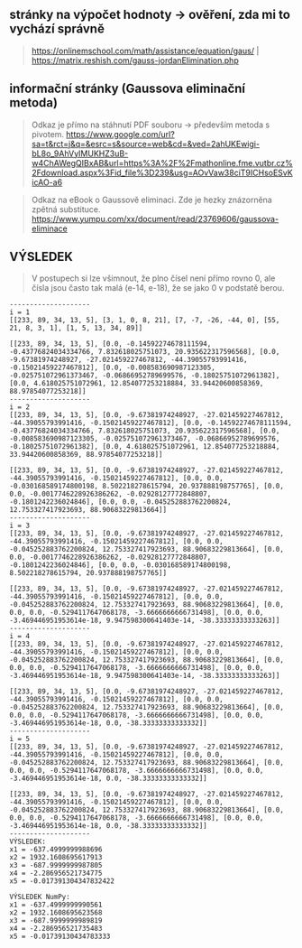 ## stránky na výpočet hodnoty -> ověření, zda mi to vychází správně
>https://onlinemschool.com/math/assistance/equation/gaus/ | https://matrix.reshish.com/gauss-jordanElimination.php

## informační stránky (Gaussova eliminační metoda)
>Odkaz je přímo na stáhnutí PDF souboru -> především metoda s pivotem.
>https://www.google.com/url?sa=t&rct=j&q=&esrc=s&source=web&cd=&ved=2ahUKEwigi-bL8o_9AhVyIMUKHZ3uB-w4ChAWegQIBxAB&url=https%3A%2F%2Fmathonline.fme.vutbr.cz%2Fdownload.aspx%3Fid_file%3D239&usg=AOvVaw38ciT9ICHsoESvKicAO-a6

>Odkaz na eBook o Gaussově eliminaci. Zde je hezky znázorněna zpětná substituce.
>https://www.yumpu.com/xx/document/read/23769606/gaussova-eliminace

## VÝSLEDEK
>V postupech si lze všimnout, že plno čísel není přímo rovno 0, ale čísla jsou často tak malá (e-14, e-18), že se jako 0 v podstatě berou.
```
--------------------
i = 1
[[233, 89, 34, 13, 5], [3, 1, 0, 8, 21], [7, -7, -26, -44, 0], [55, 21, 8, 3, 1], [1, 5, 13, 34, 89]]

[[233, 89, 34, 13, 5], [0.0, -0.14592274678111594, -0.43776824034334766, 7.832618025751073, 20.935622317596568], [0.0, -9.67381974248927, -27.021459227467812, -44.39055793991416, -0.15021459227467812], [0.0, -0.008583690987123305, -0.025751072961373467, -0.06866952789699576, -0.18025751072961382], [0.0, 4.618025751072961, 12.854077253218884, 33.94420600858369, 88.97854077253218]]
--------------------
i = 2
[[233, 89, 34, 13, 5], [0.0, -9.67381974248927, -27.021459227467812, -44.39055793991416, -0.15021459227467812], [0.0, -0.14592274678111594, -0.43776824034334766, 7.832618025751073, 20.935622317596568], [0.0, -0.008583690987123305, -0.025751072961373467, -0.06866952789699576, -0.18025751072961382], [0.0, 4.618025751072961, 12.854077253218884, 33.94420600858369, 88.97854077253218]]

[[233, 89, 34, 13, 5], [0.0, -9.67381974248927, -27.021459227467812, -44.39055793991416, -0.15021459227467812], [0.0, 0.0, -0.030168589174800198, 8.502218278615794, 20.937888198757765], [0.0, 0.0, -0.0017746228926386262, -0.02928127772848807, -0.1801242236024846], [0.0, 0.0, -0.045252883762200824, 12.753327417923693, 88.90683229813664]]
--------------------
i = 3
[[233, 89, 34, 13, 5], [0.0, -9.67381974248927, -27.021459227467812, -44.39055793991416, -0.15021459227467812], [0.0, 0.0, -0.045252883762200824, 12.753327417923693, 88.90683229813664], [0.0, 0.0, -0.0017746228926386262, -0.02928127772848807, -0.1801242236024846], [0.0, 0.0, -0.030168589174800198, 8.502218278615794, 20.937888198757765]]

[[233, 89, 34, 13, 5], [0.0, -9.67381974248927, -27.021459227467812, -44.39055793991416, -0.15021459227467812], [0.0, 0.0, -0.045252883762200824, 12.753327417923693, 88.90683229813664], [0.0, 0.0, 0.0, -0.5294117647068178, -3.6666666666731498], [0.0, 0.0, -3.469446951953614e-18, 9.947598300641403e-14, -38.33333333333263]]
--------------------
i = 4
[[233, 89, 34, 13, 5], [0.0, -9.67381974248927, -27.021459227467812, -44.39055793991416, -0.15021459227467812], [0.0, 0.0, -0.045252883762200824, 12.753327417923693, 88.90683229813664], [0.0, 0.0, 0.0, -0.5294117647068178, -3.6666666666731498], [0.0, 0.0, -3.469446951953614e-18, 9.947598300641403e-14, -38.33333333333263]]

[[233, 89, 34, 13, 5], [0.0, -9.67381974248927, -27.021459227467812, -44.39055793991416, -0.15021459227467812], [0.0, 0.0, -0.045252883762200824, 12.753327417923693, 88.90683229813664], [0.0, 0.0, 0.0, -0.5294117647068178, -3.6666666666731498], [0.0, 0.0, -3.469446951953614e-18, 0.0, -38.33333333333332]]
--------------------
i = 5
[[233, 89, 34, 13, 5], [0.0, -9.67381974248927, -27.021459227467812, -44.39055793991416, -0.15021459227467812], [0.0, 0.0, -0.045252883762200824, 12.753327417923693, 88.90683229813664], [0.0, 0.0, 0.0, -0.5294117647068178, -3.6666666666731498], [0.0, 0.0, -3.469446951953614e-18, 0.0, -38.33333333333332]]

[[233, 89, 34, 13, 5], [0.0, -9.67381974248927, -27.021459227467812, -44.39055793991416, -0.15021459227467812], [0.0, 0.0, -0.045252883762200824, 12.753327417923693, 88.90683229813664], [0.0, 0.0, 0.0, -0.5294117647068178, -3.6666666666731498], [0.0, 0.0, -3.469446951953614e-18, 0.0, -38.33333333333332]]
--------------------
VÝSLEDEK:
x1 = -637.4999999988696
x2 = 1932.1608695617913
x3 = -687.9999999987805
x4 = -2.286956521734775
x5 = -0.017391304347832422
 
VÝSLEDEK NumPy:
x1 = -637.4999999990561
x2 = 1932.1608695623568
x3 = -687.9999999989819
x4 = -2.286956521735483
x5 = -0.01739130434783333

```